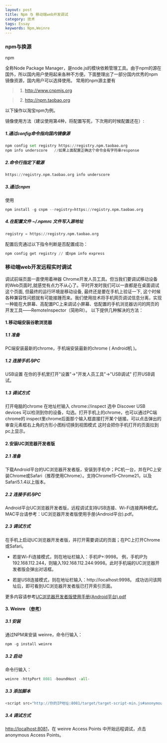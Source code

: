 ```yaml
---
layout: post
title: Npm 与 移动端web开发调试
category: 技术
tags: Essay
keywords: Npm,Weinre
---
```


### npm与换源
npm

全称Node Package Manager，是node.js的模块依赖管理工具。由于npm的源在国外，所以国内用户使用起来各种不方便。下面整理出了一部分国内优秀的npm镜像资源，国内用户可以选择使用。
常用的npm源主要有 

> 1. http://www.cnpmjs.org

> 2. http://npm.taobao.org

以下操作以淘宝npm为例。

镜像使用方法（建议使用第4种，将配置写死，下次用的时候配置还在）:

##### 1.通过config命令指向国内镜像源

``` python
npm config set registry https://registry.npm.taobao.org 
npm info underscore   //如果上面配置正确这个命令会有字符串response
```


##### 2.命令行指定下载源

``` python
https://registry.npm.taobao.org info underscore 
```


##### 3.通过cnpm
使用 

``` python
npm install -g cnpm --registry=https://registry.npm.taobao.org 
```


##### 4.在配置文件 ~/.npmrc 文件写入源地址

``` python
registry = https://registry.npm.taobao.org 
```

配置后壳通过以下指令判断是否配置成功：

``` python
npm config get registry // 或npm info express
```


### 移动端web开发远程实时调试
调试前端页面一直使用着神器 Chrome开发人员工具。但当我们要调试移动设备的Web页面时,就感觉有点力不从心了。平时开发时我们可以一直都是在桌面调试这个页面, 但最终的运行环境是移动设备, 最终还是要在手机上验证一下, 这个时候各种兼容性问题就有可能接踵而来。我们使用技术将手机网页调试信息分离，实现一种能在大屏幕、高配置PC上来调试小屏幕、低配置的手机浏览器访问的网页的开发工具——RemoteInspector（简称RI）。
以下提供几种解决的方法：


#### 1.移动端安装谷歌浏览器


##### 1.1 准备
PC端安装最新的chrome，手机端安装最新的chrome ( Android机 )。


##### 1.2 连接手机与PC
USB设置 在你的手机里打开"设置"->"开发人员工具"->"USB调试" 打开USB调试。


##### 1.3 调试方式
打开电脑的chrome 在地址栏输入 chrome://inspect 选中 Discover USB devices 可以检测到你的设备，勾选。打开手机上的chrome，也可以通过PC端chrome的 inspect里chrome后面那个输入框直接打开某个链接。可以点击弹出的审查元素框右上角的方形小图标切换到视图模式 这时会把你手机打开的页面拉到pc上显示。


#### 2.安装UC浏览器开发者版

##### 2.1 准备
下载Android平台的UC浏览器开发者版，安装到手机中；PC机一台，并在PC上安装Chrome或Safari（推荐使用Chrome）。支持Chrome15–Chrome21，以及Safari5.1.4以上版本。


##### 2.2 连接手机与PC
Android平台UC浏览器开发者版，远程调试支持USB连接、Wi-Fi连接两种模式。MAC平台请参考：UC浏览器开发者版使用手册(Android平台).pdf。


##### 2.3 调试方式
在手机上启动UC浏览器开发者版，并打开需要调试的页面；在PC上打开Chrome或Safari。

- 若是Wi-Fi连接模式，则在地址栏输入：手机IP+:9998。
例，手机IP为192.168.112.244，则输入192.168.112.244:9998。此时手机端的UC浏览器开发者版会弹出对话框。

- 若是USB连接模式，则在地址栏输入：http://localhost:9998。
成功访问该网址后，即可看到UC浏览器开发者版已打开索引页面。

更多内容请参考[UC浏览器开发者版使用手册(Android平台).pdf](http://plus.uc.cn/attachment/459)

#### 3. Weinre （[参考](http://www.cnblogs.com/yuzhongwusan/p/4277453.html)）

##### 3.1 安装
通过NPM来安装 weinre，命令行输入：

``` python
npm -g install weinre
```


##### 3.2 启动
命令行输入：

``` python 
weinre -httpPort 8081 -boundHost -all-
```


##### 3.3 添加脚本

``` python
<script src="http://你的IP地址:8081/target/target-script-min.js#anonymous"></script>  //将此脚本加入要调试的页面中
```


##### 3.4 调试方式
[http://localhost:8081](http://localhost:8081/)，在 weinre Access Points 中开始远程调试，点击anonymous Access Points。